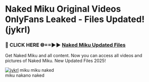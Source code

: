 # Naked Miku Original Videos 0nlyFans Leaked - Files Updated! (jykrl)

<h3>🔴 CLICK HERE 🌐==►► <a href="https://tinyurl.com/yckcrads" rel="nofollow">Naked Miku Updated Files</a></h3>

Get Naked Miku and all content. Now you can access all videos and pictures of Naked Miku. New Updated Files 2025!

[![jykrl](https://i.imgur.com/hpKpOFt.gif)](https://tinyurl.com/yckcrads)
miku miku naked<br>
miku nakano naked
